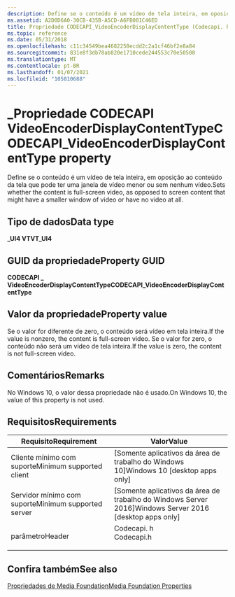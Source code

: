 ```yaml
---
description: Define se o conteúdo é um vídeo de tela inteira, em oposição ao conteúdo da tela que pode ter uma janela de vídeo menor ou sem nenhum vídeo.
ms.assetid: A2D0D6A0-30CB-435B-A5CD-A6FB001C46ED
title: Propriedade CODECAPI_VideoEncoderDisplayContentType (Codecapi. h)
ms.topic: reference
ms.date: 05/31/2018
ms.openlocfilehash: c11c34549bea4682258ecdd2c2a1cf46bf2e8a84
ms.sourcegitcommit: 831e8f3db78ab820e1710cede244553c70e50500
ms.translationtype: MT
ms.contentlocale: pt-BR
ms.lasthandoff: 01/07/2021
ms.locfileid: "105810688"
---
```

# <a name="codecapi_videoencoderdisplaycontenttype-property"></a><span data-ttu-id="9b144-103">\_Propriedade CODECAPI VideoEncoderDisplayContentType</span><span class="sxs-lookup"><span data-stu-id="9b144-103">CODECAPI\_VideoEncoderDisplayContentType property</span></span>

<span data-ttu-id="9b144-104">Define se o conteúdo é um vídeo de tela inteira, em oposição ao conteúdo da tela que pode ter uma janela de vídeo menor ou sem nenhum vídeo.</span><span class="sxs-lookup"><span data-stu-id="9b144-104">Sets whether the content is full-screen video, as opposed to screen content that might have a smaller window of video or have no video at all.</span></span>

## <a name="data-type"></a><span data-ttu-id="9b144-105">Tipo de dados</span><span class="sxs-lookup"><span data-stu-id="9b144-105">Data type</span></span>

<span data-ttu-id="9b144-106">**\_UI4 VT**</span><span class="sxs-lookup"><span data-stu-id="9b144-106">**VT\_UI4**</span></span>

## <a name="property-guid"></a><span data-ttu-id="9b144-107">GUID da propriedade</span><span class="sxs-lookup"><span data-stu-id="9b144-107">Property GUID</span></span>

<span data-ttu-id="9b144-108">**CODECAPI \_ VideoEncoderDisplayContentType**</span><span class="sxs-lookup"><span data-stu-id="9b144-108">**CODECAPI\_VideoEncoderDisplayContentType**</span></span>

## <a name="property-value"></a><span data-ttu-id="9b144-109">Valor da propriedade</span><span class="sxs-lookup"><span data-stu-id="9b144-109">Property value</span></span>

<span data-ttu-id="9b144-110">Se o valor for diferente de zero, o conteúdo será vídeo em tela inteira.</span><span class="sxs-lookup"><span data-stu-id="9b144-110">If the value is nonzero, the content is full-screen video.</span></span> <span data-ttu-id="9b144-111">Se o valor for zero, o conteúdo não será um vídeo de tela inteira.</span><span class="sxs-lookup"><span data-stu-id="9b144-111">If the value is zero, the content is not full-screen video.</span></span>

## <a name="remarks"></a><span data-ttu-id="9b144-112">Comentários</span><span class="sxs-lookup"><span data-stu-id="9b144-112">Remarks</span></span>

<span data-ttu-id="9b144-113">No Windows 10, o valor dessa propriedade não é usado.</span><span class="sxs-lookup"><span data-stu-id="9b144-113">On Windows 10, the value of this property is not used.</span></span>

## <a name="requirements"></a><span data-ttu-id="9b144-114">Requisitos</span><span class="sxs-lookup"><span data-stu-id="9b144-114">Requirements</span></span>



| <span data-ttu-id="9b144-115">Requisito</span><span class="sxs-lookup"><span data-stu-id="9b144-115">Requirement</span></span> | <span data-ttu-id="9b144-116">Valor</span><span class="sxs-lookup"><span data-stu-id="9b144-116">Value</span></span> |
|-------------------------------------|---------------------------------------------------------------------------------------|
| <span data-ttu-id="9b144-117">Cliente mínimo com suporte</span><span class="sxs-lookup"><span data-stu-id="9b144-117">Minimum supported client</span></span><br/> | <span data-ttu-id="9b144-118">\[Somente aplicativos da área de trabalho do Windows 10\]</span><span class="sxs-lookup"><span data-stu-id="9b144-118">Windows 10 \[desktop apps only\]</span></span><br/>                                           |
| <span data-ttu-id="9b144-119">Servidor mínimo com suporte</span><span class="sxs-lookup"><span data-stu-id="9b144-119">Minimum supported server</span></span><br/> | <span data-ttu-id="9b144-120">\[Somente aplicativos da área de trabalho do Windows Server 2016\]</span><span class="sxs-lookup"><span data-stu-id="9b144-120">Windows Server 2016 \[desktop apps only\]</span></span><br/>                                  |
| <span data-ttu-id="9b144-121">parâmetro</span><span class="sxs-lookup"><span data-stu-id="9b144-121">Header</span></span><br/>                   | <dl> <span data-ttu-id="9b144-122"><dt>Codecapi. h</dt></span><span class="sxs-lookup"><span data-stu-id="9b144-122"><dt>Codecapi.h</dt></span></span> </dl> |



## <a name="see-also"></a><span data-ttu-id="9b144-123">Confira também</span><span class="sxs-lookup"><span data-stu-id="9b144-123">See also</span></span>

<dl> <dt>

[<span data-ttu-id="9b144-124">Propriedades de Media Foundation</span><span class="sxs-lookup"><span data-stu-id="9b144-124">Media Foundation Properties</span></span>](media-foundation-properties.md)
</dt> </dl>

 

 




